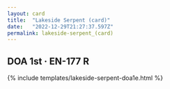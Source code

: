 ```yaml
---
layout: card
title:  "Lakeside Serpent (card)"
date:   "2022-12-29T21:27:37.597Z"
permalink: lakeside-serpent_(card)
---
```


## DOA 1st &middot; EN-177 R

{% include templates/lakeside-serpent-doa1e.html %}
